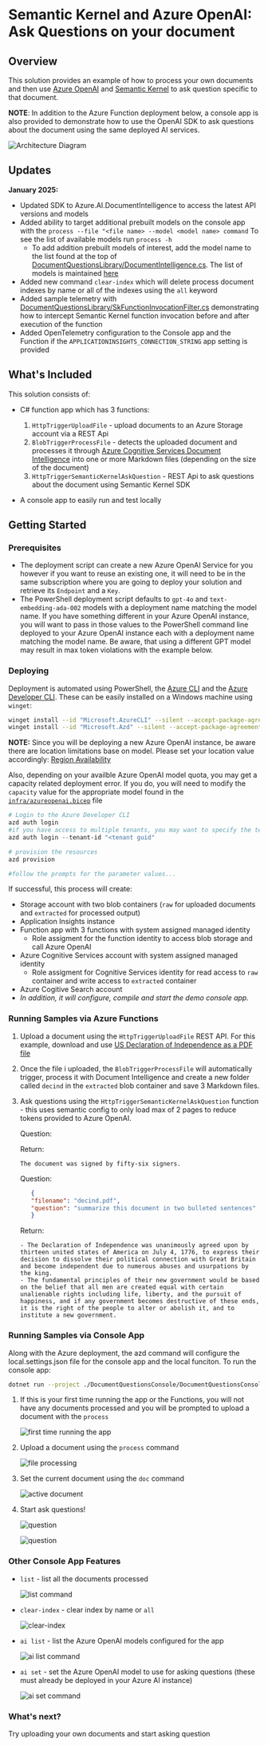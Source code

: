 # Semantic Kernel and Azure OpenAI: Ask Questions on your document


## Overview

This solution provides an example of how to process your own documents and then use [Azure OpenAI](https://azure.microsoft.com/en-us/products/ai-services/openai-service) and [Semantic Kernel](https://learn.microsoft.com/en-us/semantic-kernel/overview/) to ask question specific to that document.

**NOTE**: In addition to the Azure Function deployment below, a console app is also provided to demonstrate how to use the OpenAI SDK to ask questions about the document using the same deployed AI services.

![ Architecture Diagram ](images/Architecture.png)

## Updates

**January 2025:**

- Updated SDK to Azure.AI.DocumentIntelligence to access the latest API versions and models
- Added ability to target additional prebuilt models on the console app with the `process --file "<file name> --model <model name> command` To see the list of available models run `process -h`
  - To add addition prebuilt models of interest, add the model name to the list found at the top of [DocumentQuestionsLibrary/DocumentIntelligence.cs](DocumentQuestionsLibrary/DocumentIntelligence.cs). The list of models is maintained [here](https://learn.microsoft.com/en-us/azure/ai-services/document-intelligence/model-overview?view=doc-intel-4.0.0)
- Added new command `clear-index` which will delete process document indexes by name or all of the indexes using the `all` keyword
- Added sample telemetry with [DocumentQuestionsLibrary/SkFunctionInvocationFilter.cs](DocumentQuestionsLibrary/SkFunctionInvocationFilter.cs) demonstrating how to intercept Semantic Kernel function invocation before and after execution of the function
- Added OpenTelemetry configuration to the Console app and the Function if the `APPLICATIONINSIGHTS_CONNECTION_STRING` app setting is provided


## What's Included

 This solution consists of:

 - C# function app which has 3 functions:

     1. `HttpTriggerUploadFile` - upload documents to an Azure Storage account via a REST Api
     2. `BlobTriggerProcessFile` - detects the uploaded document and processes it through [Azure Cognitive Services Document Intelligence](https://learn.microsoft.com/en-us/azure/ai-services/document-intelligence/overview?view=doc-intel-3.1.0) into one or more Markdown files (depending on the size of the document)
     3. `HttpTriggerSemanticKernelAskQuestion` - REST Api to ask questions about the document using Semantic Kernel SDK

- A console app to easily run and test locally

## Getting Started

### Prerequisites

- The deployment script can create a new Azure OpenAI Service for you however if you want to reuse an existing one, it will need to be in the same subscription where you are going to deploy your solution and retrieve its `Endpoint` and a `Key`.
- The PowerShell deployment script defaults to `gpt-4o` and `text-embedding-ada-002` models with a deployment name matching the model name. If you have something different in your Azure OpenAI instance, you will want to pass in those values to the PowerShell command line deployed to your Azure OpenAI instance each with a deployment name matching the model name. Be aware, that using a different GPT model may result in max token violations with the example below.

### Deploying

Deployment is automated using PowerShell, the [Azure CLI](https://learn.microsoft.com/en-us/cli/azure/) and the [Azure Developer CLI](https://learn.microsoft.com/en-us/azure/developer/azure-developer-cli/). These can be easily installed on a Windows machine using `winget`:

``` bash
winget install --id "Microsoft.AzureCLI" --silent --accept-package-agreements --accept-source-agreements
winget install --id "Microsoft.Azd" --silent --accept-package-agreements --accept-source-agreements
```

**NOTE:** Since you will be deploying a new Azure OpenAI instance, be aware there are location limitations base on model. Please set your location value accordingly: 
[Region Availability](https://learn.microsoft.com/en-us/azure/ai-services/openai/concepts/models?tabs=global-standard%2Cstandard-chat-completions#model-summary-table-and-region-availability)

Also, depending on your availble Azure OpenAI model quota, you may get a capacity related deployment error. If you do, you will need to modify the `capacity` value for the appropriate model found in the [`infra/azureopenai.bicep`](infra/azureopenai.bicep) file


``` powershell
# Login to the Azure Developer CLI
azd auth login  
#if you have access to multiple tenants, you may want to specify the tenant id
azd auth login --tenant-id "<tenant guid"

# provision the resources
azd provision

#follow the prompts for the parameter values...
```

If successful, this process will create:

- Storage account with two blob containers (`raw` for uploaded documents and `extracted` for processed output)
- Application Insights instance
- Function app with 3 functions with system assigned managed identity
  - Role assigment for the function identity to access blob storage and call Azure OpenAI
- Azure Cognitive Services account with system assigned managed identity
  - Role assigment for Cognitive Services identity for read access to `raw` container and write access to `extracted` container
- Azure Cogitive Search account
- *In addition, it will configure, compile and start the demo console app.*
  

### Running Samples via Azure Functions

1. Upload a document using the `HttpTriggerUploadFile` REST API. 
For this example, download and use [US Declaration of Independence as a PDF file](https://uscode.house.gov/download/annualhistoricalarchives/pdf/OrganicLaws2006/decind.pdf)
2. Once the file i uploaded, the `BlobTriggerProcessFile` will automatically trigger, process it with Document Intelligence and create a new folder called `decind` in the `extracted` blob container and save 3 Markdown files.

3. Ask questions using the `HttpTriggerSemanticKernelAskQuestion` function - this uses semantic config to only load max of 2 pages to reduce tokens provided to Azure OpenAI.

   Question:

      Return:

      ``` text
      The document was signed by fifty-six signers.
      ```

   Question:

   ``` json
      {
      "filename": "decind.pdf",
      "question": "summarize this document in two bulleted sentences"
      }
   ```

   Return:

   ``` text
   - The Declaration of Independence was unanimously agreed upon by thirteen united states of America on July 4, 1776, to express their decision to dissolve their political connection with Great Britain and become independent due to numerous abuses and usurpations by the king.
   - The fundamental principles of their new government would be based on the belief that all men are created equal with certain unalienable rights including life, liberty, and the pursuit of happiness, and if any government becomes destructive of these ends, it is the right of the people to alter or abolish it, and to institute a new government.
   ```

### Running Samples via Console App

Along with the Azure deployment, the azd command will configure the local.settings.json file for the console app and the local funciton. To run the console app:

``` bash
dotnet run --project ./DocumentQuestionsConsole/DocumentQuestionsConsole.csproj
```

1. If this is your first time running the app or the Functions, you will not have any documents processed and you will be prompted to upload a document with the `process` 

   ![first time running the app](images/first-run.png)

2. Upload a document using the `process` command

   ![file processing](images/file-processing.png)

3. Set the current document using the `doc` command

   ![active document](images/active-document.png)

4. Start ask questions!

   ![question](images/question1.png)

   ![question](images/question2.png)

### Other Console App Features

- `list` - list all the documents processed

   ![list command](images/list.png)

- `clear-index` - clear index by name or `all`

   ![clear-index](images/clear-index.png)

- `ai list` - list the Azure OpenAI models configured for the app

   ![ai list command](images/ai-list.png)

- `ai set` - set the Azure OpenAI model to use for asking questions (these must already be deployed in your Azure AI instance)

   ![ai set command](images/ai-set.png)

### What's next?

Try uploading your own documents and start asking question
